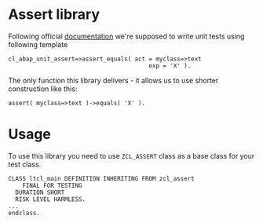 # Assert library  

Following official [documentation](https://help.sap.com/doc/abapdocu_latest_index_htm/latest/en-US/index.htm?file=abapmethods_testing.htm) we're supposed to write unit tests using following template
```
cl_abap_unit_assert=>assert_equals( act = myclass=>text
                                        exp = 'X' ).
```

The only function this library delivers - it allows us to use shorter construction like this:
```
assert( myclass=>text )->equals( 'X' ).
```

# Usage
To use this library you need to use `ZCL_ASSERT` class as a base class for your test class. 
```
CLASS ltcl_main DEFINITION INHERITING FROM zcl_assert
    FINAL FOR TESTING
  DURATION SHORT
  RISK LEVEL HARMLESS.
...
endclass.
```
